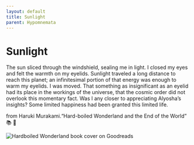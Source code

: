 ```yaml
---
layout: default
title: Sunlight
parent: Hypomnemata
---
```

# Sunlight

The sun sliced through the windshield, sealing me in light. I closed my eyes and felt the warmth on my eyelids. Sunlight traveled a long distance to reach this planet; an infinitesimal portion of that energy was enough to warm my eyelids. I was moved. That something as insignificant as an eyelid had its place in the workings of the universe, that the cosmic order did not overlook this momentary fact. Was I any closer to appreciating Alyosha’s insights? Some limited happiness had been granted this limited life.

from Haruki Murakami.“Hard-boiled Wonderland and the End of the World”
📚 💬

![Hardboiled Wonderland book cover on Goodreads](https://m.media-amazon.com/images/I/81P+3SEmejL._SL1500_.jpg)